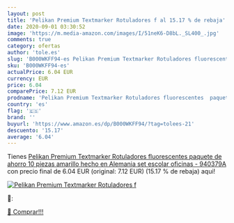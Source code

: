 ```yaml
---
layout: post
title: 'Pelikan Premium Textmarker Rotuladores f al 15.17 % de rebaja'
date: 2020-09-01 03:30:52
image: 'https://m.media-amazon.com/images/I/51neK6-D8bL._SL400_.jpg'
comments: true
category: ofertas
author: 'tole.es'
slug: 'B000WKFF94-es Pelikan Premium Textmarker Rotuladores fluorescentes...'
sku: 'B000WKFF94-es'
actualPrice: 6.04 EUR
currency: EUR
price: 6.04
comparePrice: 7.12 EUR
prodname: 'Pelikan Premium Textmarker Rotuladores fluorescentes  paquete de ahorro 10 piezas  amarillo  hecho en Alemania  set escolar  oficinas - 940379A'
country: 'es'
flag: '🇪🇸'
brand: ''
buyurl: 'https://www.amazon.es/dp/B000WKFF94/?tag=tolees-21'
descuento: '15.17'
average: '6.04'
---
```


Tienes [Pelikan Premium Textmarker Rotuladores fluorescentes  paquete de ahorro 10 piezas  amarillo  hecho en Alemania  set escolar  oficinas - 940379A](https://www.amazon.es/dp/B000WKFF94/?tag=tolees-21) con precio final de  6.04 EUR (original: 7.12 EUR) (15.17 %  de rebaja) aqui!

[![Pelikan Premium Textmarker Rotuladores f](https://m.media-amazon.com/images/I/51neK6-D8bL._SL400_.jpg)](https://www.amazon.es/dp/B000WKFF94/?tag=tolees-21)

🔎:


[🛒 Comprar!!!](https://www.amazon.es/dp/B000WKFF94/?tag=tolees-21)
